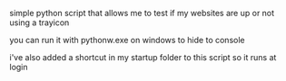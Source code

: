 simple python script that allows me to test if my websites are up or not using a trayicon

you can run it with pythonw.exe on windows to hide to console

i've also added a shortcut in my startup folder to this script so it runs at login
